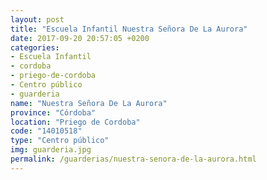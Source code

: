 ```yaml
---
layout: post
title: "Escuela Infantil Nuestra Señora De La Aurora"
date: 2017-09-20 20:57:05 +0200
categories:
- Escuela Infantil
- cordoba
- priego-de-cordoba
- Centro público
- guarderia
name: "Nuestra Señora De La Aurora"
province: "Córdoba"
location: "Priego de Cordoba"
code: "14010518"
type: "Centro público"
img: guarderia.jpg
permalink: /guarderias/nuestra-senora-de-la-aurora.html
---
```

